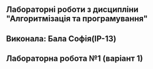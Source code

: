 ## Лабораторні роботи з дисципліни "Алгоритмізація та програмування"
## Виконала: Бала Софія(IP-13)
## Лабораторна робота №1 (варіант 1)

